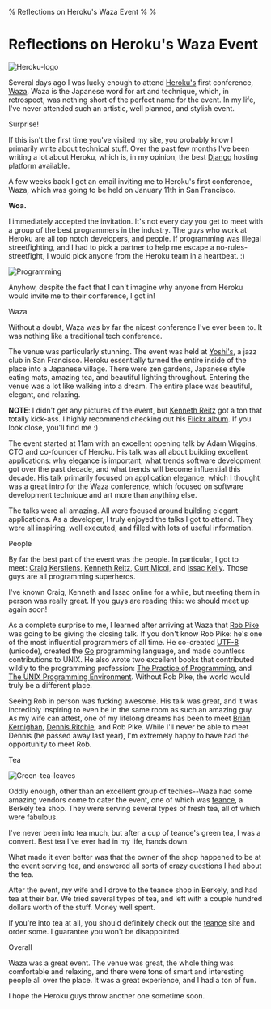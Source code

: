 % Reflections on Heroku's Waza Event
%
%

Reflections on Heroku's Waza Event
==================================

![Heroku-logo](http://getfile1.posterous.com/getfile/files.posterous.com/temp-2012-01-15/rbHcabDHcIDmbvexbzEBgtgsoAFdwpsEgnzjyGtqnojHHlHpAnDpHuaxpdBz/heroku-logo.png.scaled696.png)

Several days ago I was lucky enough to attend
[Heroku's](http://www.heroku.com/ "Heroku") first conference,
[Waza](http://waza.heroku.com/ "Heroku Waza"). Waza is the Japanese word
for art and technique, which, in retrospect, was nothing short of the
perfect name for the event. In my life, I've never attended such an
artistic, well planned, and stylish event.

Surprise!

If this isn't the first time you've visited my site, you probably know I
primarily write about technical stuff. Over the past few months I've
been writing a lot about Heroku, which is, in my opinion, the best
[Django](https://www.djangoproject.com/ "Django") hosting platform
available.

A few weeks back I got an email inviting me to Heroku's first
conference, Waza, which was going to be held on January 11th in San
Francisco.

**Woa.**

I immediately accepted the invitation. It's not every day you get to
meet with a group of the best programmers in the industry. The guys who
work at Heroku are all top notch developers, and people. If programming
was illegal streetfighting, and I had to pick a partner to help me
escape a no-rules-streetfight, I would pick anyone from the Heroku team
in a heartbeat. :)

![Programming](./images/94400331-0-programming.png.scaled696.png)

Anyhow, despite the fact that I can't imagine why anyone from Heroku
would invite me to their conference, I got in!

Waza

Without a doubt, Waza was by far the nicest conference I've ever been
to. It was nothing like a traditional tech conference.

The venue was particularly stunning. The event was held at
[Yoshi's](http://www.yoshis.com/sanfrancisco "Yoshi's Jazz Club"), a
jazz club in San Francisco. Heroku essentially turned the entire inside
of the place into a Japanese village. There were zen gardens, Japanese
style eating mats, amazing tea, and beautiful lighting throughout.
Entering the venue was a lot like walking into a dream. The entire place
was beautiful, elegant, and relaxing.

**NOTE**: I didn't get any pictures of the event, but [Kenneth
Reitz](http://kennethreitz.com/ "Kenneth Reitz") got a ton that totally
kick-ass. I highly recommend checking out his [Flickr
album](http://www.flickr.com/photos/kennethreitz/sets/72157628841270129/ "Waza Flickr").
If you look close, you'll find me :)

The event started at 11am with an excellent opening talk by Adam
Wiggins, CTO and co-founder of Heroku. His talk was all about building
excellent applications: why elegance is important, what trends software
development got over the past decade, and what trends will become
influential this decade. His talk primarily focused on application
elegance, which I thought was a great intro for the Waza conference,
which focused on software development technique and art more than
anything else.

The talks were all amazing. All were focused around building elegant
applications. As a developer, I truly enjoyed the talks I got to attend.
They were all inspiring, well executed, and filled with lots of useful
information.

People

By far the best part of the event was the people. In particular, I got
to meet: [Craig
Kerstiens](http://www.craigkerstiens.com/ "Craig Kerstiens"), [Kenneth
Reitz](http://kennethreitz.com/ "Kenneth Reitz"), [Curt
Micol](http://asenchi.com/ "Curt Micol"), and [Issac
Kelly](http://www.kellycreativetech.com/ "Issac Kelly"). Those guys are
all programming superheros.

I've known Craig, Kenneth and Issac online for a while, but meeting them
in person was really great. If you guys are reading this: we should meet
up again soon!

As a complete surprise to me, I learned after arriving at Waza that [Rob
Pike](http://en.wikipedia.org/wiki/Rob_Pike "Rob Pike") was going to be
giving the closing talk. If you don't know Rob Pike: he's one of the
most influential programmers of all time. He co-created
[UTF-8](http://en.wikipedia.org/wiki/UTF-8 "UTF-8") (unicode), created
the [Go](http://golang.org/ "Go") programming language, and made
countless contributions to UNIX. He also wrote two excellent books that
contributed wildly to the programming profession: [The Practice of
Programming](http://www.amazon.com/gp/product/020161586X/ref=as_li_ss_tl?ie=UTF8&tag=projectb14ck-20&linkCode=as2&camp=1789&creative=390957&creativeASIN=020161586X "The Practice of Programming"),
and [The UNIX Programming
Environment](http://www.amazon.com/gp/product/013937681X/ref=as_li_ss_tl?ie=UTF8&tag=projectb14ck-20&linkCode=as2&camp=1789&creative=390957&creativeASIN=013937681X "The UNIX Programming Environment").
Without Rob Pike, the world would truly be a different place.

Seeing Rob in person was fucking awesome. His talk was great, and it was
incredibly inspiring to even be in the same room as such an amazing guy.
As my wife can attest, one of my lifelong dreams has been to meet [Brian
Kernighan](http://www.cs.princeton.edu/~bwk/ "Brian Kernighan"), [Dennis
Ritchie](http://cm.bell-labs.com/who/dmr/ "Dennis Ritchie"), and Rob
Pike. While I'll never be able to meet Dennis (he passed away last
year), I'm extremely happy to have had the opportunity to meet Rob.

Tea

![Green-tea-leaves](http://getfile2.posterous.com/getfile/files.posterous.com/temp-2012-01-15/hGwqFivvoektFwegakayoykmzCGHbknidrExhhplcEbBpAlvmDddelbJzngH/green-tea-leaves.jpg.scaled696.jpg)

Oddly enough, other than an excellent group of techies--Waza had some
amazing vendors come to cater the event, one of which was
[teance](http://www.teance.com/ "teance"), a Berkely tea shop. They were
serving several types of fresh tea, all of which were fabulous.

I've never been into tea much, but after a cup of teance's green tea, I
was a convert. Best tea I've ever had in my life, hands down.

What made it even better was that the owner of the shop happened to be
at the event serving tea, and answered all sorts of crazy questions I
had about the tea.

After the event, my wife and I drove to the teance shop in Berkely, and
had tea at their bar. We tried several types of tea, and left with a
couple hundred dollars worth of the stuff. Money well spent.

If you're into tea at all, you should definitely check out the
[teance](http://www.teance.com/ "teance") site and order some. I
guarantee you won't be disappointed.

Overall

Waza was a great event. The venue was great, the whole thing was
comfortable and relaxing, and there were tons of smart and interesting
people all over the place. It was a great experience, and I had a ton of
fun.

I hope the Heroku guys throw another one sometime soon.

